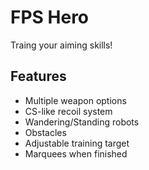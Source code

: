 # FPS Hero

Traing your aiming skills!

## Features

- Multiple weapon options
- CS-like recoil system
- Wandering/Standing robots
- Obstacles
- Adjustable training target
- Marquees when finished